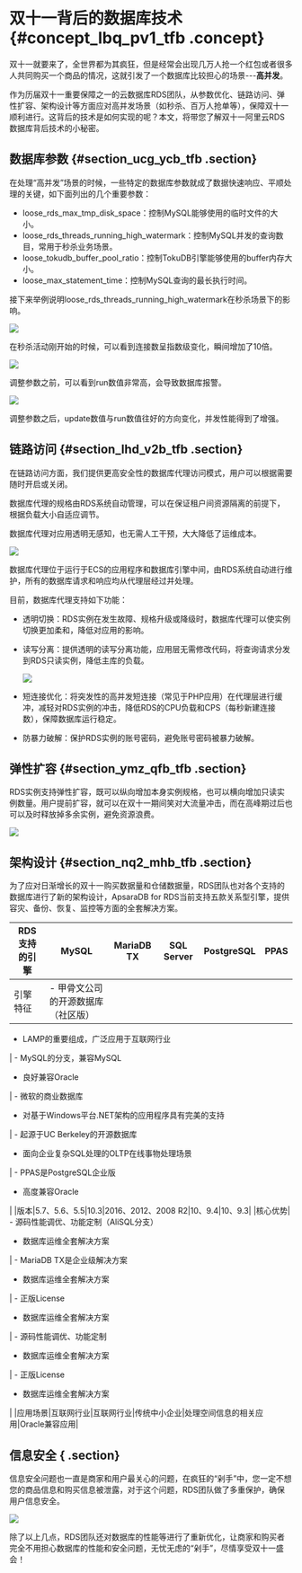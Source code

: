 # 双十一背后的数据库技术 {#concept_lbq_pv1_tfb .concept}

双十一就要来了，全世界都为其疯狂，但是经常会出现几万人抢一个红包或者很多人共同购买一个商品的情况，这就引发了一个数据库比较担心的场景---**高并发**。

作为历届双十一重要保障之一的云数据库RDS团队，从参数优化、链路访问、弹性扩容、架构设计等方面应对高并发场景（如秒杀、百万人抢单等），保障双十一顺利进行。这背后的技术是如何实现的呢？本文，将带您了解双十一阿里云RDS数据库背后技术的小秘密。

## 数据库参数 {#section_ucg_ycb_tfb .section}

在处理“高并发”场景的时候，一些特定的数据库参数就成了数据快速响应、平顺处理的关键，如下面列出的几个重要参数：

-   loose\_rds\_max\_tmp\_disk\_space：控制MySQL能够使用的临时文件的大小。
-   loose\_rds\_threads\_running\_high\_watermark：控制MySQL并发的查询数目，常用于秒杀业务场景。
-   loose\_tokudb\_buffer\_pool\_ratio：控制TokuDB引擎能够使用的buffer内存大小。
-   loose\_max\_statement\_time：控制MySQL查询的最长执行时间。

接下来举例说明loose\_rds\_threads\_running\_high\_watermark在秒杀场景下的影响。

![](http://static-aliyun-doc.oss-cn-hangzhou.aliyuncs.com/assets/img/61705/155186244431056_zh-CN.png)

在秒杀活动刚开始的时候，可以看到连接数呈指数级变化，瞬间增加了10倍。

![](http://static-aliyun-doc.oss-cn-hangzhou.aliyuncs.com/assets/img/61705/155186244431057_zh-CN.png)

调整参数之前，可以看到run数值非常高，会导致数据库报警。

![](http://static-aliyun-doc.oss-cn-hangzhou.aliyuncs.com/assets/img/61705/155186244431058_zh-CN.png)

调整参数之后，update数值与run数值往好的方向变化，并发性能得到了增强。

## 链路访问 {#section_lhd_v2b_tfb .section}

在链路访问方面，我们提供更高安全性的数据库代理访问模式，用户可以根据需要随时开启或关闭。

数据库代理的规格由RDS系统自动管理，可以在保证租户间资源隔离的前提下，根据负载大小自适应调节。

数据库代理对应用透明无感知，也无需人工干预，大大降低了运维成本。

![](http://static-aliyun-doc.oss-cn-hangzhou.aliyuncs.com/assets/img/61705/155186244431059_zh-CN.png)

数据库代理位于运行于ECS的应用程序和数据库引擎中间，由RDS系统自动进行维护，所有的数据库请求和响应均从代理层经过并处理。

目前，数据库代理支持如下功能：

-   透明切换：RDS实例在发生故障、规格升级或降级时，数据库代理可以使实例切换更加柔和，降低对应用的影响。
-   读写分离：提供透明的读写分离功能，应用层无需修改代码，将查询请求分发到RDS只读实例，降低主库的负载。

    ![](http://static-aliyun-doc.oss-cn-hangzhou.aliyuncs.com/assets/img/61705/155186244431060_zh-CN.png)

-   短连接优化：将突发性的高并发短连接（常见于PHP应用）在代理层进行缓冲，减轻对RDS实例的冲击，降低RDS的CPU负载和CPS（每秒新建连接数），保障数据库运行稳定。
-   防暴力破解：保护RDS实例的账号密码，避免账号密码被暴力破解。

## 弹性扩容 {#section_ymz_qfb_tfb .section}

RDS实例支持弹性扩容，既可以纵向增加本身实例规格，也可以横向增加只读实例数量。用户提前扩容，就可以在双十一期间笑对大流量冲击，而在高峰期过后也可以及时释放掉多余实例，避免资源浪费。

![](http://static-aliyun-doc.oss-cn-hangzhou.aliyuncs.com/assets/img/61705/155186244431063_zh-CN.png)

## 架构设计 {#section_nq2_mhb_tfb .section}

为了应对日渐增长的双十一购买数据量和仓储数据量，RDS团队也对各个支持的数据库进行了新的架构设计，ApsaraDB for RDS当前支持五款关系型引擎，提供容灾、备份、恢复、监控等方面的全套解决方案。

|RDS支持的引擎|MySQL|MariaDB TX|SQL Server|PostgreSQL|PPAS|
|--------|-----|----------|----------|----------|----|
|引擎特征| -   甲骨文公司的开源数据库（社区版）
-   LAMP的重要组成，广泛应用于互联网行业

 | -   MySQL的分支，兼容MySQL
-   良好兼容Oracle

 | -   微软的商业数据库
-   对基于Windows平台.NET架构的应用程序具有完美的支持

 | -   起源于UC Berkeley的开源数据库
-   面向企业复杂SQL处理的OLTP在线事物处理场景

 | -   PPAS是PostgreSQL企业版
-   高度兼容Oracle

 |
|版本|5.7、5.6、5.5|10.3|2016、2012、2008 R2|10、9.4|10、9.3|
|核心优势| -   源码性能调优、功能定制（AliSQL分支）
-   数据库运维全套解决方案

 | -   MariaDB TX是企业级解决方案
-   数据库运维全套解决方案

 | -   正版License
-   数据库运维全套解决方案

 | -   源码性能调优、功能定制
-   数据库运维全套解决方案

 | -   正版License
-   数据库运维全套解决方案

 |
|应用场景|互联网行业|互联网行业|传统中小企业|处理空间信息的相关应用|Oracle兼容应用|

## 信息安全 { .section}

信息安全问题也一直是商家和用户最关心的问题，在疯狂的“剁手”中，您一定不想您的商品信息和购买信息被泄露，对于这个问题，RDS团队做了多重保护，确保用户信息安全。

![](http://static-aliyun-doc.oss-cn-hangzhou.aliyuncs.com/assets/img/61705/155186244431062_zh-CN.png)

除了以上几点，RDS团队还对数据库的性能等进行了重新优化，让商家和购买者完全不用担心数据库的性能和安全问题，无忧无虑的“剁手”，尽情享受双十一盛会！

